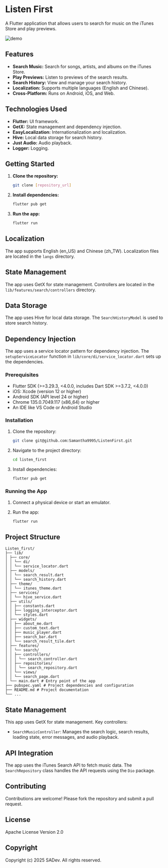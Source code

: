 # Listen First

A Flutter application that allows users to search for music on the iTunes Store and play previews.

![demo](https://github.com/user-attachments/assets/be85e09e-767b-46b0-ae92-62a2ded3a68d)

## Features

*   **Search Music:** Search for songs, artists, and albums on the iTunes Store.
*   **Play Previews:** Listen to previews of the search results.
*   **Search History:** View and manage your search history.
*   **Localization:** Supports multiple languages (English and Chinese).
*   **Cross-Platform:** Runs on Android, iOS, and Web.

## Technologies Used

*   **Flutter:** UI framework.
*   **GetX:** State management and dependency injection.
*   **EasyLocalization:** Internationalization and localization.
*   **Hive:** Local data storage for search history.
*   **Just Audio:** Audio playback.
*   **Logger:** Logging.

## Getting Started

1.  **Clone the repository:**

    ```bash
    git clone [repository_url]
    ```
2.  **Install dependencies:**

    ```bash
    flutter pub get
    ```
3.  **Run the app:**

    ```bash
    flutter run
    ```

## Localization

The app supports English (en\_US) and Chinese (zh\_TW). Localization files are located in the `langs` directory.

## State Management

The app uses GetX for state management. Controllers are located in the `lib/features/search/controllers` directory.

## Data Storage

The app uses Hive for local data storage. The `SearchHistoryModel` is used to store search history.

## Dependency Injection

The app uses a service locator pattern for dependency injection. The `setupServiceLocator` function in `lib/core/di/service_locator.dart` sets up the dependencies.

### Prerequisites

*   Flutter SDK (>=3.29.3, <4.0.0, includes Dart SDK >=3.7.2, <4.0.0)
*   iOS: Xcode (version 12 or higher)
*   Android SDK (API level 24 or higher)
*   Chrome 135.0.7049.117 (x86_64) or higher
*   An IDE like VS Code or Android Studio

### Installation

1.  Clone the repository:

    ```bash
    git clone git@github.com:Samantha9995/ListenFirst.git
    ```

2.  Navigate to the project directory:

    ```bash
    cd listen_first
    ```

3.  Install dependencies:

    ```bash
    flutter pub get
    ```

### Running the App

1.  Connect a physical device or start an emulator.
2.  Run the app:

    ```bash
    flutter run
    ```

## Project Structure
```
Listen_first/
├── lib/
│ ├── core/
│ │ └── di/
│ │ └── service_locator.dart
│ ├── models/
│ │ └── search_result.dart
│ │ └── search_history.dart
│ ├── theme/
│ │ └── itunes_theme.dart
│ ├── services/
│ │ └── hive_service.dart
│ ├── utils/
│ │ ├── constants.dart
│ │ ├── logging_interceptor.dart
│ │ └── styles.dart
│ ├── widgets/
│ │ ├── about_me.dart
│ │ ├── custom_text.dart
│ │ ├── music_player.dart
│ │ ├── search_bar.dart
│ │ └── search_result_tile.dart
│ ├── features/
│ │ └── search/
│ │ ├── controllers/
│ │ │ └── search_controller.dart
│ │ ├── repositories/
│ │ │ └── search_repository.dart
│ │ └── views/
│ │ └── search_page.dart
│ └── main.dart # Entry point of the app
├── pubspec.yaml # Project dependencies and configuration
├── README.md # Project documentation
└── ...
```

## State Management

This app uses GetX for state management. Key controllers:

*   `SearchMusicController`: Manages the search logic, search results, loading state, error messages, and audio playback.

## API Integration

The app uses the iTunes Search API to fetch music data. The `SearchRepository` class handles the API requests using the `Dio` package.

## Contributing

Contributions are welcome! Please fork the repository and submit a pull request.

## License

Apache License Version 2.0

## Copyright

Copyright (c) 2025 SADev. All rights reserved.
